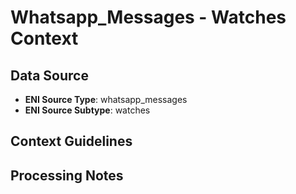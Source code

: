 # Whatsapp_Messages - Watches Context

## Data Source
- **ENI Source Type**: whatsapp_messages
- **ENI Source Subtype**: watches

## Context Guidelines

<!-- Add your context guidelines here -->

## Processing Notes

<!-- Add any specific processing notes for this data type -->
